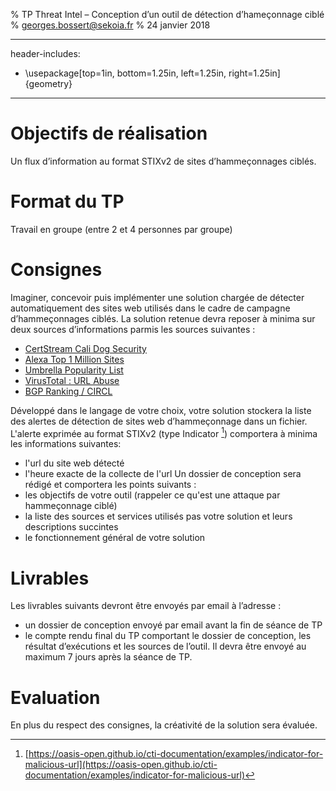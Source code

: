 % TP Threat Intel – Conception d’un outil de détection d’hameçonnage ciblé
% georges.bossert@sekoia.fr
% 24 janvier 2018

---
header-includes:
  - \usepackage[top=1in, bottom=1.25in, left=1.25in, right=1.25in]{geometry}
---

# Objectifs de réalisation
Un flux d’information au format STIXv2 de sites d’hammeçonnages ciblés.

# Format du TP
Travail en groupe (entre 2 et 4 personnes par groupe)

# Consignes
Imaginer, concevoir puis implémenter une solution chargée de détecter automatiquement des sites web utilisés dans le cadre de campagne d’hammeçonnages ciblés. La solution retenue devra reposer à minima sur deux sources d’informations parmis les sources suivantes :

* [CertStream Cali Dog Security](https://certstream.calidog.io/)
* [Alexa Top 1 Million Sites](http://s3.amazonaws.com/alexa-static/top-1m.csv.zip)
* [Umbrella Popularity List](http://s3-us-west-1.amazonaws.com/umbrella-static/index.html)
* [VirusTotal : URL Abuse](hhttps://www.virustotal.com/en/documentation/public-api/#scanning-urls)
* [BGP Ranking / CIRCL](https://www.circl.lu/projects/bgpranking/)

Développé dans le langage de votre choix, votre solution stockera la liste des alertes de détection de sites web d’hammeçonnage dans un fichier. L'alerte exprimée au format STIXv2 (type Indicator [^0]) comportera à minima les informations suivantes:

* l'url du site web détecté
* l'heure exacte de la collecte de l'url
Un dossier de conception sera rédigé et comportera les points suivants :
* les objectifs de votre outil (rappeler ce qu'est une attaque par hammeçonnage ciblé)
* la liste des sources et services utilisés pas votre solution et leurs descriptions succintes
* le fonctionnement général de votre solution

# Livrables
Les livrables suivants devront être envoyés par email à l’adresse  :
- un dossier de conception envoyé par email avant la fin de séance de TP
- le compte rendu final du TP comportant le dossier de conception, les résultat d’exécutions et les sources de l’outil. Il devra être envoyé au maximum 7 jours après la séance de TP.

# Evaluation
En plus du respect des consignes, la créativité de la solution sera évaluée.


[^0]: [https://oasis-open.github.io/cti-documentation/examples/indicator-for-malicious-url](https://oasis-open.github.io/cti-documentation/examples/indicator-for-malicious-url)

